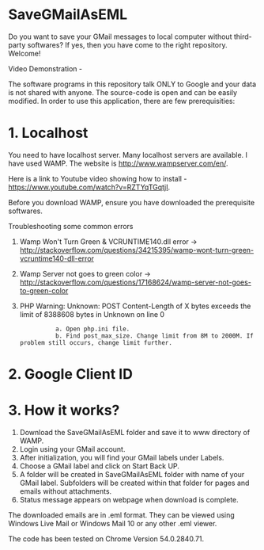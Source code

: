 # SaveGMailAsEML

Do you want to save your GMail messages to local computer without third-party softwares? If yes, then you have come to the right repository. Welcome!

Video Demonstration - 

The software programs in this repository talk ONLY to Google and your data is not shared with anyone. The source-code is open and can be easily modified. In order to use this application, there are few prerequisities:

# 1. Localhost

You need to have localhost server. Many localhost servers are available. I have used WAMP. The website is http://www.wampserver.com/en/.

Here is a link to Youtube video showing how to install - https://www.youtube.com/watch?v=RZTYqTGqtjI.

Before you download WAMP, ensure you have downloaded the prerequisite softwares.

Troubleshooting some common errors

1. Wamp Won't Turn Green & VCRUNTIME140.dll error -> http://stackoverflow.com/questions/34215395/wamp-wont-turn-green-vcruntime140-dll-error

2. Wamp Server not goes to green color -> http://stackoverflow.com/questions/17168624/wamp-server-not-goes-to-green-color

3. PHP Warning:  Unknown: POST Content-Length of X bytes exceeds the limit of 8388608 bytes in Unknown on line 0
                 
                 a. Open php.ini file.
                 b. Find post_max_size. Change limit from 8M to 2000M. If problem still occurs, change limit further.
                 
# 2. Google Client ID


# 3. How it works?

1. Download the SaveGMailAsEML folder and save it to www directory of WAMP.
2. Login using your GMail account.
3. After initialization, you will find your GMail labels under Labels.
4. Choose a GMail label and click on Start Back UP.
5. A folder will be created in SaveGMailAsEML folder with name of your GMail label. Subfolders will be created within that folder for pages and emails without attachments.
6. Status message appears on webpage when download is complete.

The downloaded emails are in .eml format. They can be viewed using Windows Live Mail or Windows Mail 10 or any other .eml viewer.

The code has been tested on Chrome Version 54.0.2840.71.
